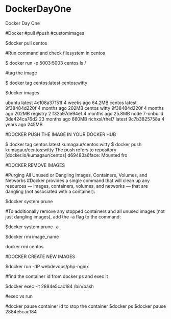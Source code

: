 # DockerDayOne
Docker Day One 


#Docker #pull #push #customimages


$docker pull centos

#Run command and check filesystem in centos 


$ docker run -p 5003:5003 centos ls /

#tag the image

$ docker tag centos:latest centos:witty

$docker images

ubuntu                        latest              4c108a37151f        4 weeks ago         64.2MB
centos                        latest              9f38484d220f        4 months ago        202MB
centos                        witty               9f38484d220f        4 months ago        202MB
registry                      2                   f32a97de94e1        4 months ago        25.8MB
node                          7-onbuild           3de424ca76d2        23 months ago       660MB
richxsl/rhel7                 latest              9c7b3825758a        4 years ago         245MB




#DOCKER PUSH THE IMAGE IN YOUR DOCKER HUB 

$ docker tag centos:latest kumagaur/centos:witty
$ docker push kumagaur/centos:witty
The push refers to repository [docker.io/kumagaur/centos]
d69483a6face: Mounted fro


#DOCKER REMOVE IMAGES


#Purging All Unused or Dangling Images, Containers, Volumes, and Networks
#Docker provides a single command that will clean up any resources — images, containers, volumes, and networks — that are dangling (not associated with a container):

$docker system prune

#To additionally remove any stopped containers and all unused images (not just dangling images), add the -a flag to the command:

$docker system prune -a


$docker rmi image_name

docker rmi centos


#DOCKER CREATE NEW IMAGES 

$docker run -dP webdevops/php-nginx

#find the container id from docker ps and exec it 

$docker exec -it  2884e5cac184  /bin/bash

#exec vs run 


#docker pause container id to stop the container
$docker ps
$docker pause 2884e5cac184


